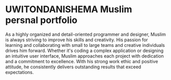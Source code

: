 # UWITONDANISHEMA Muslim persnal portfolio

As a highly organized and detail-oriented programmer and designer, Muslim is always striving to improve his skills and creativity. His passion for learning and collaborating with small to large teams and creative individuals drives him forward. Whether it's coding a complex application or designing an intuitive user interface, Muslim approaches each project with dedication and a commitment to excellence. With his strong work ethic and positive attitude, he consistently delivers outstanding results that exceed expectations.
